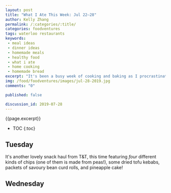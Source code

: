 ```yaml
---
layout: post
title: "What I Ate This Week: Jul 22–28"
author: Kelly Zhang
permalink: /:categories/:title/
categories: foodventures
tags: waterloo restaurants
keywords:
 - meal ideas
 - dinner ideas
 - homemade meals
 - healthy food
 - what i ate
 - home cooking
 - homemade bread
excerpt: "It's been a busy week of cooking and baking as I procrastinate on studying for finals!"
img: /food/foodventures/images/jul-28-2019.jpg
comments: "0"

published: false

discussion_id: 2019-07-28
---
```


{{page.excerpt}}

* TOC
{:toc}

## Tuesday

It's another lovely snack haul from T&T, this time featuring *four* different kinds of chips (one of them is made from peas!), some dried tofu kebabs, packets of savoury bean curd rolls, and pineapple cake!

## Wednesday
